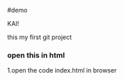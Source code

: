 #demo

KAI!

this my first git project

### open this in html

1.open the code index.html in browser
 
